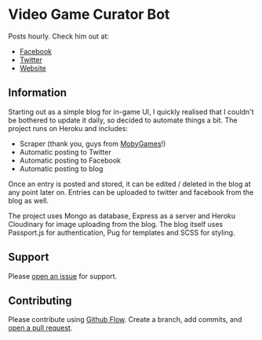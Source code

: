 # Video Game Curator Bot

Posts hourly. Check him out at:
* [Facebook](https://www.facebook.com/Game-Curator-Bot-1178684325584374/)
* [Twitter](https://twitter.com/CuratorGame)
* [Website](https://video-game-curator.herokuapp.com/)

## Information

Starting out as a simple blog for in-game UI, I quickly realised that I couldn't be bothered to update it daily, so decided to automate things a bit.
The project runs on Heroku and includes:

* Scraper (thank you, guys from [MobyGames](http://mobygames.com/)!)
* Automatic posting to Twitter
* Automatic posting to Facebook
* Automatic posting to blog

Once an entry is posted and stored, it can be edited / deleted in the blog at any point later on.
Entries can be uploaded to twitter and facebook from the blog as well.

The project uses Mongo as database, Express as a server and Heroku Cloudinary for image uploading from the blog.
The blog itself uses Passport.js for authentication, Pug for templates and SCSS for styling.

## Support

Please [open an issue](https://github.com/gnikoloff/video-game-curator-bot/issues/new) for support.

## Contributing

Please contribute using [Github Flow](https://guides.github.com/introduction/flow/). Create a branch, add commits, and [open a pull request](https://github.com/fraction/readme-boilerplate/compare/).
